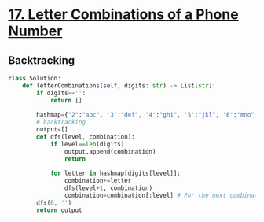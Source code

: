 # [17. Letter Combinations of a Phone Number](https://leetcode.com/problems/letter-combinations-of-a-phone-number/submissions/)
## Backtracking 
~~~python
class Solution:
    def letterCombinations(self, digits: str) -> List[str]:
        if digits=='':
            return []
        
        hashmap={"2":"abc", '3':"def", '4':"ghi", '5':"jkl", '6':"mno", '7':"pqrs", '8':"tuv", '9':"wxyz"}
        # backtracking
        output=[]
        def dfs(level, combination):
            if level==len(digits):
                output.append(combination)
                return
            
            for letter in hashmap[digits[level]]:
                combination+=letter
                dfs(level+1, combination)
                combination=combination[:level] # For the next combination
        dfs(0, '')
        return output
~~~
